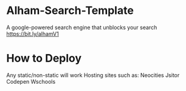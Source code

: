 # Alham-Search-Template
A google-powered search engine that unblocks your search 
https://bit.ly/alhamV1
# How to Deploy
Any static/non-static will work
Hosting sites such as:
Neocities
Jsitor
Codepen
Wschools

